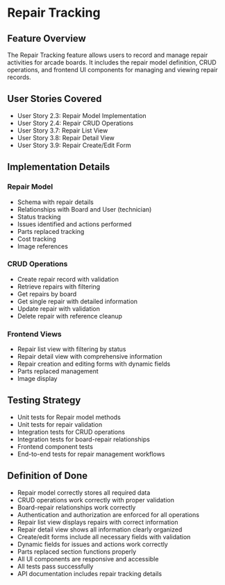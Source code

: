 # Repair Tracking

## Feature Overview
The Repair Tracking feature allows users to record and manage repair activities for arcade boards. It includes the repair model definition, CRUD operations, and frontend UI components for managing and viewing repair records.

## User Stories Covered
- User Story 2.3: Repair Model Implementation
- User Story 2.4: Repair CRUD Operations
- User Story 3.7: Repair List View
- User Story 3.8: Repair Detail View
- User Story 3.9: Repair Create/Edit Form

## Implementation Details

### Repair Model
- Schema with repair details
- Relationships with Board and User (technician)
- Status tracking
- Issues identified and actions performed
- Parts replaced tracking
- Cost tracking
- Image references

### CRUD Operations
- Create repair record with validation
- Retrieve repairs with filtering
- Get repairs by board
- Get single repair with detailed information
- Update repair with validation
- Delete repair with reference cleanup

### Frontend Views
- Repair list view with filtering by status
- Repair detail view with comprehensive information
- Repair creation and editing forms with dynamic fields
- Parts replaced management
- Image display

## Testing Strategy
- Unit tests for Repair model methods
- Unit tests for repair validation
- Integration tests for CRUD operations
- Integration tests for board-repair relationships
- Frontend component tests
- End-to-end tests for repair management workflows

## Definition of Done
- Repair model correctly stores all required data
- CRUD operations work correctly with proper validation
- Board-repair relationships work correctly
- Authentication and authorization are enforced for all operations
- Repair list view displays repairs with correct information
- Repair detail view shows all information clearly organized
- Create/edit forms include all necessary fields with validation
- Dynamic fields for issues and actions work correctly
- Parts replaced section functions properly
- All UI components are responsive and accessible
- All tests pass successfully
- API documentation includes repair tracking details
